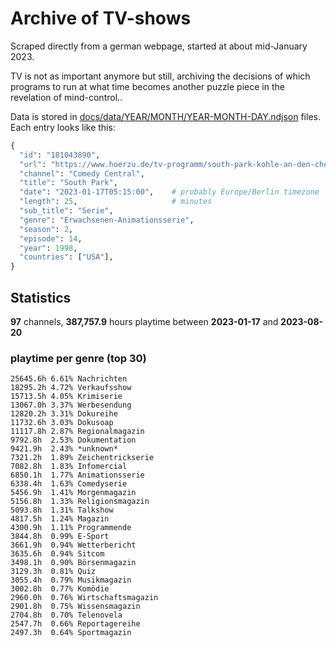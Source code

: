 # Archive of TV-shows

Scraped directly from a german webpage, started at about mid-January 2023.

TV is not as important anymore but still, archiving the decisions of which programs to run at what time
becomes another puzzle piece in the revelation of mind-control.. 

Data is stored in [docs/data/YEAR/MONTH/YEAR-MONTH-DAY.ndjson](docs/data/) files. 
Each entry looks like this:

```python
{
  "id": "181043890", 
  "url": "https://www.hoerzu.de/tv-programm/south-park-kohle-an-den-chefkoch/bid_181043890/", 
  "channel": "Comedy Central", 
  "title": "South Park", 
  "date": "2023-01-17T05:15:00",    # probably Europe/Berlin timezone 
  "length": 25,                     # minutes 
  "sub_title": "Serie", 
  "genre": "Erwachsenen-Animationsserie", 
  "season": 2, 
  "episode": 14, 
  "year": 1998, 
  "countries": ["USA"],
}
```

## Statistics

**97** channels, **387,757.9** hours playtime between **2023-01-17** and **2023-08-20**


### playtime per genre (top 30)

    25645.6h 6.61% Nachrichten
    18295.2h 4.72% Verkaufsshow
    15713.5h 4.05% Krimiserie
    13067.0h 3.37% Werbesendung
    12820.2h 3.31% Dokureihe
    11732.6h 3.03% Dokusoap
    11117.8h 2.87% Regionalmagazin
    9792.8h  2.53% Dokumentation
    9421.9h  2.43% *unknown*
    7321.2h  1.89% Zeichentrickserie
    7082.8h  1.83% Infomercial
    6850.1h  1.77% Animationsserie
    6338.4h  1.63% Comedyserie
    5456.9h  1.41% Morgenmagazin
    5156.8h  1.33% Religionsmagazin
    5093.8h  1.31% Talkshow
    4817.5h  1.24% Magazin
    4300.9h  1.11% Programmende
    3844.8h  0.99% E-Sport
    3661.9h  0.94% Wetterbericht
    3635.6h  0.94% Sitcom
    3498.1h  0.90% Börsenmagazin
    3129.3h  0.81% Quiz
    3055.4h  0.79% Musikmagazin
    3002.8h  0.77% Komödie
    2960.0h  0.76% Wirtschaftsmagazin
    2901.8h  0.75% Wissensmagazin
    2704.8h  0.70% Telenovela
    2547.7h  0.66% Reportagereihe
    2497.3h  0.64% Sportmagazin
